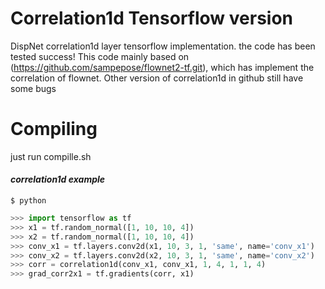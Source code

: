# Correlation1d Tensorflow version
DispNet correlation1d layer tensorflow implementation. the code has been tested success! This code mainly based on
(https://github.com/sampepose/flownet2-tf.git), which has implement the correlation of flownet. Other version of correlation1d in github still have some bugs
# Compiling
just run compille.sh

#### *correlation1d example*
```shell
$ python
```
```python
>>> import tensorflow as tf
>>> x1 = tf.random_normal([1, 10, 10, 4])
>>> x2 = tf.random_normal([1, 10, 10, 4])
>>> conv_x1 = tf.layers.conv2d(x1, 10, 3, 1, 'same', name='conv_x1')
>>> conv_x2 = tf.layers.conv2d(x2, 10, 3, 1, 'same', name='conv_x2')
>>> corr = correlation1d(conv_x1, conv_x1, 1, 4, 1, 1, 4)
>>> grad_corr2x1 = tf.gradients(corr, x1)
```
